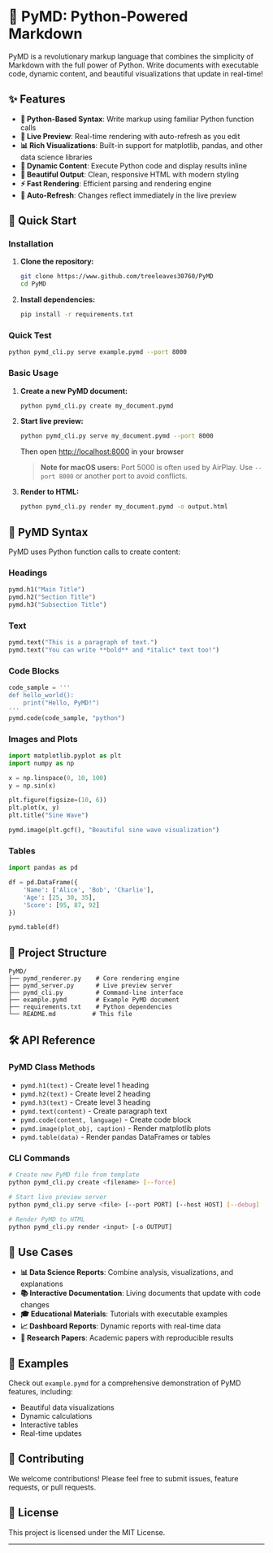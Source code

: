 # 🐍 PyMD: Python-Powered Markdown

PyMD is a revolutionary markup language that combines the simplicity of Markdown with the full power of Python. Write documents with executable code, dynamic content, and beautiful visualizations that update in real-time!

## ✨ Features

- **🐍 Python-Based Syntax**: Write markup using familiar Python function calls
- **🔴 Live Preview**: Real-time rendering with auto-refresh as you edit
- **📊 Rich Visualizations**: Built-in support for matplotlib, pandas, and other data science libraries
- **🧮 Dynamic Content**: Execute Python code and display results inline
- **📱 Beautiful Output**: Clean, responsive HTML with modern styling
- **⚡ Fast Rendering**: Efficient parsing and rendering engine
- **🔄 Auto-Refresh**: Changes reflect immediately in the live preview

## 🚀 Quick Start

### Installation

1. **Clone the repository:**

   ```bash
   git clone https://www.github.com/treeleaves30760/PyMD
   cd PyMD
   ```

2. **Install dependencies:**

   ```bash
   pip install -r requirements.txt
   ```

### Quick Test

```bash
python pymd_cli.py serve example.pymd --port 8000
```

### Basic Usage

1. **Create a new PyMD document:**

   ```bash
   python pymd_cli.py create my_document.pymd
   ```

2. **Start live preview:**

   ```bash
   python pymd_cli.py serve my_document.pymd --port 8000
   ```

   Then open <http://localhost:8000> in your browser

   > **Note for macOS users:** Port 5000 is often used by AirPlay. Use `--port 8000` or another port to avoid conflicts.

3. **Render to HTML:**

   ```bash
   python pymd_cli.py render my_document.pymd -o output.html
   ```

## 📝 PyMD Syntax

PyMD uses Python function calls to create content:

### Headings

```python
pymd.h1("Main Title")
pymd.h2("Section Title")
pymd.h3("Subsection Title")
```

### Text

```python
pymd.text("This is a paragraph of text.")
pymd.text("You can write **bold** and *italic* text too!")
```

### Code Blocks

```python
code_sample = '''
def hello_world():
    print("Hello, PyMD!")
'''
pymd.code(code_sample, "python")
```

### Images and Plots

```python
import matplotlib.pyplot as plt
import numpy as np

x = np.linspace(0, 10, 100)
y = np.sin(x)

plt.figure(figsize=(10, 6))
plt.plot(x, y)
plt.title("Sine Wave")

pymd.image(plt.gcf(), "Beautiful sine wave visualization")
```

### Tables

```python
import pandas as pd

df = pd.DataFrame({
    'Name': ['Alice', 'Bob', 'Charlie'],
    'Age': [25, 30, 35],
    'Score': [95, 87, 92]
})

pymd.table(df)
```

## 📁 Project Structure

```list
PyMD/
├── pymd_renderer.py    # Core rendering engine
├── pymd_server.py      # Live preview server
├── pymd_cli.py         # Command-line interface
├── example.pymd        # Example PyMD document
├── requirements.txt    # Python dependencies
└── README.md          # This file
```

## 🛠️ API Reference

### PyMD Class Methods

- `pymd.h1(text)` - Create level 1 heading
- `pymd.h2(text)` - Create level 2 heading
- `pymd.h3(text)` - Create level 3 heading
- `pymd.text(content)` - Create paragraph text
- `pymd.code(content, language)` - Create code block
- `pymd.image(plot_obj, caption)` - Render matplotlib plots
- `pymd.table(data)` - Render pandas DataFrames or tables

### CLI Commands

```bash
# Create new PyMD file from template
python pymd_cli.py create <filename> [--force]

# Start live preview server
python pymd_cli.py serve <file> [--port PORT] [--host HOST] [--debug]

# Render PyMD to HTML
python pymd_cli.py render <input> [-o OUTPUT]
```

## 🎯 Use Cases

- **📊 Data Science Reports**: Combine analysis, visualizations, and explanations
- **📚 Interactive Documentation**: Living documents that update with code changes
- **🎓 Educational Materials**: Tutorials with executable examples
- **📈 Dashboard Reports**: Dynamic reports with real-time data
- **🔬 Research Papers**: Academic papers with reproducible results

## 🌟 Examples

Check out `example.pymd` for a comprehensive demonstration of PyMD features, including:

- Beautiful data visualizations
- Dynamic calculations
- Interactive tables
- Real-time updates

## 🤝 Contributing

We welcome contributions! Please feel free to submit issues, feature requests, or pull requests.

## 📄 License

This project is licensed under the MIT License.

---
